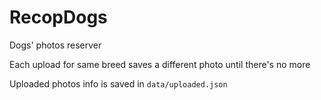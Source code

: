 # RecopDogs
Dogs' photos reserver

Each upload for same breed saves a different photo until there's no more 

Uploaded photos info is saved in `data/uploaded.json`
